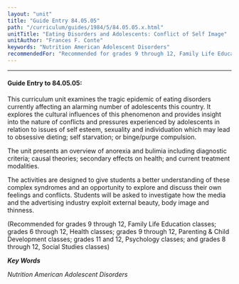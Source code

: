 ```yaml
---
layout: "unit"
title: "Guide Entry 84.05.05"
path: "/curriculum/guides/1984/5/84.05.05.x.html"
unitTitle: "Eating Disorders and Adolescents: Conflict of Self Image"
unitAuthor: "Frances F. Conte"
keywords: "Nutrition American Adolescent Disorders"
recommendedFor: "Recommended for grades 9 through 12, Family Life Education classes; grades 6 through 12, Health classes; grades 9 through 12, Parenting & Child Development classes; grades 11 and 12, Psychology classes; and grades 8 through 12, Social Studies classes"
---
```

<body>
<hr/>
 <h4>
  Guide Entry to 84.05.05:
 </h4>
 This curriculum unit examines the tragic epidemic of eating disorders currently affecting an alarming number of adolescents this country. It explores the cultural influences of this phenomenon and provides insight into the nature of conflicts and pressures experienced by adolescents in relation to issues of self esteem, sexuality and individuation which may lead to obsessive dieting; self starvation; or binge/purge compulsion.
 <p>
  The unit presents an overview of anorexia and bulimia including diagnostic criteria; causal theories; secondary effects on health; and current treatment modalities.
 </p>
 <p>
  The activities are designed to give students a better understanding of these complex syndromes and an opportunity to explore and discuss their own feelings and conflicts.  Students will be asked to investigate how the media and the advertising industry exploit external beauty, body image and thinness.
 </p>
 <p>
  (Recommended for grades 9 through 12, Family Life Education classes; grades 6 through 12, Health classes; grades 9 through 12, Parenting &amp; Child Development classes; grades 11 and 12, Psychology classes; and grades 8 through 12, Social Studies classes)
 </p>
<p>
  <b>
   <i>
    Key Words
   </i>
  </b>
  <br/>
 </p>
 <p>
  <i>
   Nutrition American Adolescent Disorders
  </i>
 </p>

</body>